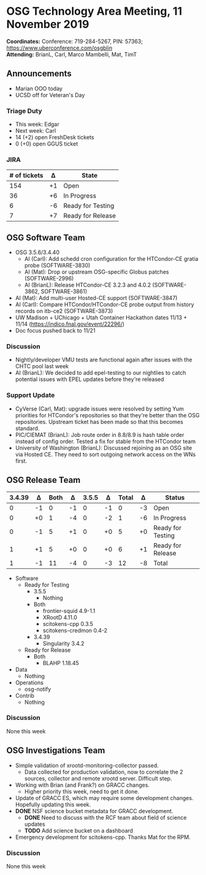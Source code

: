# OSG Technology Area Meeting, 11 November 2019

**Coordinates:** Conference: 719-284-5267, PIN: 57363; <https://www.uberconference.com/osgblin>  
**Attending:** BrianL, Carl, Marco Mambelli, Mat, TimT


## Announcements

-   Marian OOO today
-   UCSD off for Veteran's Day


### Triage Duty

-   This week: Edgar
-   Next week: Carl
-   14 (+2) open FreshDesk tickets
-   0 (+0) open GGUS ticket


### JIRA

| # of tickets | &Delta; | State             |
|------------ |------- |----------------- |
| 154          | +1      | Open              |
| 36           | +6      | In Progress       |
| 6            | -6      | Ready for Testing |
| 7            | +7      | Ready for Release |


## OSG Software Team

-   OSG 3.5.6/3.4.40
    -   AI (Carl): Add schedd cron configuration for the HTCondor-CE gratia probe (SOFTWARE-3830)
    -   AI (Mat): Drop or upstream OSG-specific Globus patches (SOFTWARE-2996)
    -   AI (BrianL): Release HTCondor-CE 3.2.3 and 4.0.2 (SOFTWARE-3862, SOFTWARE-3861)
-   AI (Mat): Add multi-user Hosted-CE support (SOFTWARE-3847)
-   AI (Carl): Compare HTCondor/HTCondor-CE probe output from history records on itb-ce2 (SOFTWARE-3873)
-   UW Madison + UChicago + Utah Container Hackathon dates 11/13 + 11/14 (<https://indico.fnal.gov/event/22296/>)
-   Doc focus pushed back to 11/21


### Discussion

-   Nightly/developer VMU tests are functional again after issues with the CHTC pool last week
-   AI (BrianL): We decided to add epel-testing to our nightlies to catch potential issues with EPEL updates before they're released


### Support Update

-   CyVerse (Carl, Mat): upgrade issues were resolved by setting Yum priorities for HTCondor's repositories so that they're better than the OSG repositories. Upstream ticket has been made so that this becomes standard.
-   PIC/CIEMAT (BrianL): Job route order in 8.8/8.9 is hash table order instead of config order. Tested a fix for stable from the HTCondor team
-   University of Washington (BrianL): Discussed rejoining as an OSG site via Hosted CE. They need to sort outgoing network access on the WNs first.


## OSG Release Team

| 3.4.39 | &Delta; | Both | &Delta; | 3.5.5 | &Delta; | Total | &Delta; | Status            |
| ------ | ------- | ---- | ------- | ----- | ------- | ----- | ------- | ----------------- |
| 0      | -1      | 0    | -1      | 0     | -1      | 0     | -3      | Open              |
| 0      | +0      | 1    | -4      | 0     | -2      | 1     | -6      | In Progress       |
| 0      | -1      | 5    | +1      | 0     | +0      | 5     | +0      | Ready for Testing |
| 1      | +1      | 5    | +0      | 0     | +0      | 6     | +1      | Ready for Release |
| 1      | -1      | 11   | -4      | 0     | -3      | 12    | -8      | Total             |

-   Software  
    -   Ready for Testing  
        -   3.5.5  
            -   Nothing
        -   Both  
            -   frontier-squid 4.9-1.1
            -   XRootD 4.11.0
            -   scitokens-cpp 0.3.5
            -   scitokens-credmon 0.4-2
        -   3.4.39  
            -   Singularity 3.4.2
    -   Ready for Release  
        -   Both  
            -   BLAHP 1.18.45
-   Data  
    -   Nothing
-   Operations  
    -   osg-notify
-   Contrib  
    -   Nothing


### Discussion

None this week


## OSG Investigations Team

-   Simple validation of xrootd-monitoring-collector passed.  
    -   Data collected for production validation, now to correlate the 2 sources, collector and remote xrootd server.  Difficult step.
-   Working with Brian (and Frank?) on GRACC changes.
    -   Higher priority this week, need to get it done.
-   Update of GRACC ES, which may require some development changes.  Hopefully updating this week.
-   **DONE** NSF science bucket metadata for GRACC development.  
    -   **DONE** Need to discuss with the RCF team about field of science updates
    -   **TODO** Add science bucket on a dashboard
-   Emergency development for scitokens-cpp.  Thanks Mat for the RPM.


### Discussion

None this week
